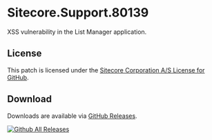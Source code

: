 # Sitecore.Support.80139
XSS vulnerability in the List Manager application.

## License  
This patch is licensed under the [Sitecore Corporation A/S License for GitHub](https://github.com/sitecoresupport/Sitecore.Support.80139/blob/master/LICENSE).  

## Download  
Downloads are available via [GitHub Releases](https://github.com/sitecoresupport/Sitecore.Support.80139/releases).  

[![Github All Releases](https://img.shields.io/github/downloads/SitecoreSupport/Sitecore.Support.80139/total.svg)](https://github.com/SitecoreSupport/Sitecore.Support.80139/releases)
